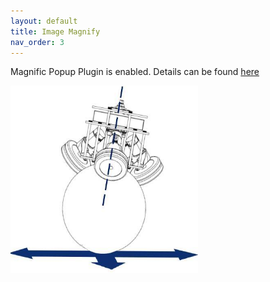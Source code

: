 ```yaml
---
layout: default
title: Image Magnify
nav_order: 3
---
```



Magnific Popup Plugin is enabled. Details can be found [here](https://dimsemenov.com/plugins/magnific-popup/)

<a class="image-link" href="/assets/images/ROB_311_Syllabus_23.jpg">
  <img src="/assets/images/ROB_311_Syllabus_23.jpg" alt="course favicon image"
  width="300" height="300">
</a>
